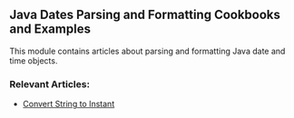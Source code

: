 ## Java Dates Parsing and Formatting Cookbooks and Examples

This module contains articles about parsing and formatting Java date and time objects.

### Relevant Articles: 
- [Convert String to Instant](https://www.baeldung.com/java-string-to-instant)
